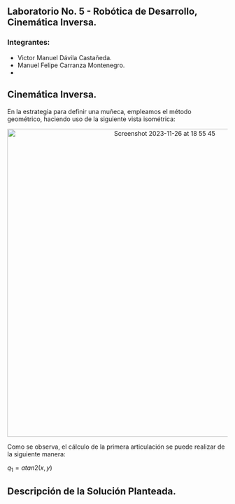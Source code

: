## Laboratorio No. 5 - Robótica de Desarrollo, Cinemática Inversa.
### Integrantes: 
- Victor Manuel Dávila Castañeda.
- Manuel Felipe Carranza Montenegro.
- 
## Cinemática Inversa.

En la estrategia para definir una muñeca, empleamos el método geométrico, haciendo uso de la siguiente vista isométrica:

<div>
<p style = 'text-align:center;' align="center">
<img width="704" alt="Screenshot 2023-11-26 at 18 55 45" src="https://github.com/victordavila2311/LAB5Robotica_Manuel_Victor/assets/82252851/c4e7eb38-3a63-4a7e-9c90-abce50774851">
</p>
</div>

Como se observa, el cálculo de la primera articulación se puede realizar de la siguiente manera:

$q_{1} = atan2(x, y)$

## Descripción de la Solución Planteada.
